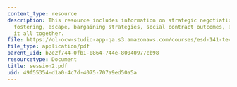```yaml
---
content_type: resource
description: This resource includes information on strategic negotiations, forcing,
  fostering, escape, bargaining strategies, social contract outcomes, and then putting
  it all together.
file: https://ol-ocw-studio-app-qa.s3.amazonaws.com/courses/esd-141-technology-policy-negotiations-spring-2006/49f55354d1a04c7d4075707a9ed50a5a_session2.pdf
file_type: application/pdf
parent_uid: b2e2f744-0fb1-0864-744e-80040977cb98
resourcetype: Document
title: session2.pdf
uid: 49f55354-d1a0-4c7d-4075-707a9ed50a5a
---
```

